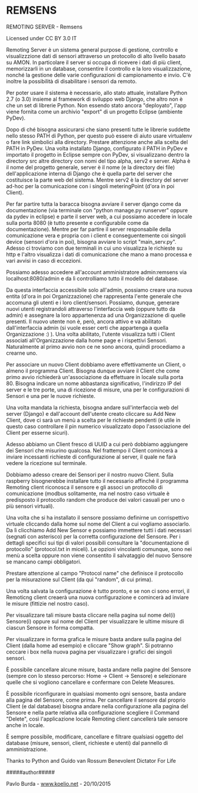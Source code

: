# REMSENS

REMOTING SERVER - Remsens

Licensed under CC BY 3.0 IT

Remoting Server è un sistema general purpose di gestione, controllo e visualizzzione dati di sensori
attraverso un protocollo di alto livello basato su AMON.
In particolare il server si occupa di ricevere i dati di più client, memorizzarli in un database, consentire il controllo e la loro visualizzazione, nonché la gestione delle varie configurazioni di campionamento e invio.
C'è inoltre la possibilità di disabilitare i sensori da remoto.

Per poter usare il sistema è necessario, allo stato attuale, installare Python 2.7 (o 3.0) insieme al framework di sviluppo web Django, che altro non è che un set di librerie Python. Non essendo stato ancora "deployato", l'app viene fornita come un archivio "export" di un progetto Eclipse (ambiente PyDev).

Dopo di ché bisogna assicurarsi che siano presenti tutte le librerie suddette nello stesso PATH di Python, per questo può essere di aiuto usare virtualenv o fare link simbolici alla directory. Prestare attenzione anche alla scelta del PATH in PyDev. Una volta installato Django, configurato il PATH in PyDev e importato il progetto in Eclipse sempre con PyDev, si visualizzano dentro la directory src altre directory con nomi del tipo alpha, serv2 e server.
Alpha è il nome del progetto generale, server è il nome (e la directory dei file) dell'applicazione interna di Django che è quella parte del server che costituisce la parte web del sistema.
Mentre serv2 è la directory del server ad-hoc per la comunicazione con i singoli meteringPoint (d'ora in poi Client).

Per far partire tutta la baracca bisogna avviare il server django come da documentazione (via terminale con "python manage.py runserver" oppure da pydev in eclipse) e parte il server web, a cui possiamo accedere in locale sulla porta 8080 (è tutto presente e configurabile come da documentazione).
Mentre per far partire il server responsabile della comunicazione vera e propria con i client e conseguentemente coi singoli device (sensori d'ora in poi), bisogna avviare lo script "main_serv.py".
Adesso ci troviamo con due terminali in cui uno visualizza le richieste su http e l'altro visualizza i dati di comunicazione che mano a mano processa e vari avvisi in caso di eccezioni. 

Possiamo adesso accedere all'account amministratore admin:remsens via localhost:8080/admin e da lì controlliamo tutto il modello del database.

Da questa interfaccia accessibile solo all'admin, possiamo creare una nuova entita (d'ora in poi Organizzazione) che 
rappresenta l'ente generale che accomuna gli utenti e i loro client/sensori.
Possiamo, dunque, generare nuovi utenti registrandoli attraverso l'interfaccia web (oppure tutto da admin) e assegnare la loro appartenenza ad una Organizzazione di quelle presenti.
Il nuovo utente non è, però, ancora attivo e va abilitato dall'interfaccia admin (si vuole esser certi che appartenga a quella Organizzazione :) ). Una volta abilitato, l'utente visualizza tutti i Client associati all'Organizzazione dalla home page e i rispettivi Sensori. Naturalmente al primo avvio non ce ne sono ancora, quindi procediamo a crearne uno.

Per associare un nuovo Client dobbiamo avere effettivamente un Client, o almeno il programma Client. Bisogna dunque avviare il Client che come primo avvio richiederà un'associazione da effettuare in locale sulla porta 80.
Bisogna indicare un nome abbastanza significativo, l'indirizzo IP del server e le tre porte, una di ricezione di misure, una per le configurazioni di Sensori e una per le nuove richieste.

Una volta mandata la richiesta, bisogna andare sull'interfaccia web del server (Django) e dall'account dell'utente creato cliccare su Add New Client, dove ci sarà un menù a scelta per le richieste pendenti (è utile in questo caso controllare il pin numerico visualizzato dopo l'associazione del Client per esserne sicuri).

Adesso abbiamo un Client fresco di UUID a cui però dobbiamo aggiungere dei Sensori che misurino qualcosa.
Nel frattempo il Client comincerà a inviare incessanti richieste di configurazione al server, il quale ne farà vedere la ricezione sul terminale.

Dobbiamo adesso creare dei Sensori per il nostro nuovo Client. Sulla raspberry bisognerebbe installare tutto il necessario affinché il programma Remoting client riconosca il sensore e gli associ un protocollo di comunicazione (modbus solitamente, ma nel nostro caso virtuale è predisposto il protocollo random che produce dei valori casuali per uno o più sensori virtuali).

Una volta che si ha installato il sensore possiamo definirne un corrispettivo virtuale cliccando dalla home sul nome del Client a cui vogliamo associarlo. Da lì clicchiamo Add New Sensor e possiamo immettere tutti i dati necessari (segnati con asterisco) per la corretta configurazione del Sensore. Per i dettagli specifici sui tipi di valori possibili consultare la "documentazione di protocollo" (protocol.txt in miceli). Le opzioni vincolanti comunque, sono nei menù a scelta oppure non viene consentito il salvataggio del nuovo Sensore se mancano campi obbligatori.

Prestare attenzione al campo "Protocol name" che definisce il protocollo per la misurazione sul Client (da qui "random", di cui prima).

Una volta salvata la configurazione è tutto pronto, e se non ci sono errori, il Remoticng client creaerà una nuova configurazione e comincerà ad inviare le misure (fittizie nel nostro caso).

Per visualizzare tali misure basta cliccare nella pagina sul nome del(i) Sensore(i) oppure sul nome del Client per visualizzare le ultime misure di ciascun Sensore in forma compatta.

Per visualizzare in forma grafica le misure basta andare sulla pagina del Client (dalla home ad esempio) e cliccare "Show graph". Si potranno ceccare i box nella nuova pagina per visualizzare i grafici dei singoli sensori.

È possibile cancellare alcune misure, basta andare nella pagine del Sensore (sempre con lo stesso percorso: Home -> Client -> Sensore) e selezionare quelle che si vogliono cancellare e confermare con Delete Measures.

È possibile riconfigurare in qualsiasi momento ogni sensore, basta andare alla pagina del Sensore, come prima.
Per cancellare il sensore dal proprio Client (e dal database) bisogna andare nella configurazione alla pagina del Sensore e nella parte relativa alla configurazione scegliere il Command "Delete", così l'applicazione locale Remoting client cancellerà tale sensore anche in locale.

È sempre possibile, modificare, cancellare e filtrare qualsiasi oggetto del database (misure, sensori, client, richieste e utenti) dal pannello di amministrazione.

Thanks to Python and Guido van Rossum Benevolent Dictator For Life

#####author#####

Pavlo Burda - www.koelio.net - 20/10/2015
